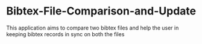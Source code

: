 # Bibtex-File-Comparison-and-Update
This application aims to compare two bibtex files and help the user in keeping bibtex records in sync on both the files
